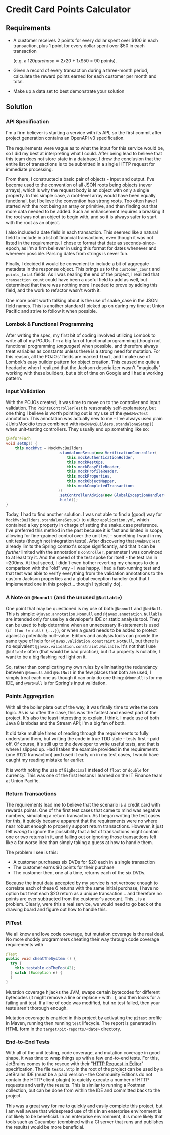 Credit Card Points Calculator
=============================

Requirements
------------

* A customer receives 2 points for every dollar spent over $100 in each transaction, plus 1 point for every dollar spent
  over $50 in each transaction

  (e.g. a $120 purchase = 2x$20 + 1x$50 = 90 points).

* Given a record of every transaction during a three-month period, calculate the reward points earned for each customer
  per month and total.

* Make up a data set to best demonstrate your solution

Solution
--------

### API Specification

I'm a firm believer is starting a service with its API, so the first commit after project generation contains an
OpenAPI v3 specification.

The requirements were vague as to what the input for this service would be, so I did my best at interpreting what I
could. After being lead to believe that this team does not store state in a database, I drew the conclusion that the
entire list of transactions is to be submitted in a single HTTP request for immediate processing.

From there, I constructed a basic pair of objects - input and output. I've become used to the convention of all JSON
roots being objects (never arrays), which is why the request body is an object with only a single property. In this
simple case, a root-level array would have been equally functional, but I believe the convention has strong roots. Too
often have I started with the root being an array or primitive, and then finding out that more data needed to be added.
Such an enhancement requires a breaking if the root was not an object to begin with, and so it is always safer to start
with the root as an object.

I also included a date field in each transaction. This seemed like a natural field to include in a list of financial
transactions, even though it was not listed in the requirements. I chose to format that date as seconds-since-epoch,
as I'm a firm believer in using this format for dates whenever and wherever possible. Parsing dates from strings is
never fun.

Finally, I decided it would be convenient to include a bit of aggregate metadata in the response object. This brings us
to the `customer_count` and `points_total` fields. As I was nearing the end of the project, I realized that
`transaction_count` could have been a useful field to add as well, but determined that there was nothing more I needed
to prove by adding this field, and the work to refactor wasn't worth it.

One more point worth talking about is the use of snake_case in the JSON field names. This is another standard I picked
up on during my time at Union Pacific and strive to follow it when possible.

### Lombok & Functional Programming

After writing the spec, my first bit of coding involved utilizing Lombok to write all of my POJOs. I'm a big fan of
functional programming (though not functional programming _languages_) when possible, and therefore always treat
variables as constants unless there is a strong need for mutation. For this reason, all the POJOs' fields are marked
`final`, and I make use of Lombok's easy builder pattern for object creation. This caused me quite a headache when I
realized that the Jackson deserializer wasn't "magically" working with these builders, but a bit of time on Google and
I had a working pattern.

### Input Validation

With the POJOs created, it was time to move on to the controller and input validation. The `PointsControllerTest` is
reasonably self-explanatory, but one thing I believe is worth pointing out is my use of the `@WebMvcTest` annotation.
This annotation was actually new to me - I've always used plain JUnit/Mockito tests combined with
`MockMvcBuilders.standaloneSetup()` when unit-testing controllers. They usually end up something like so:

```java
@BeforeEach
void setUp() {
    this.mockMvc = MockMvcBuilders
                       .standaloneSetup(new VerificationController(
                           this.mockAuthenticationHolder,
                           this.mockRestOps,
                           this.mockEasyFileReader,
                           this.mockProfileReader,
                           this.mockProperties,
                           this.mockObjectMapper,
                           this.mockCompletedTransactions
                       ))
                       .setControllerAdvice(new GlobalExceptionHandler(this.mockObjectMapper))
                       .build();
}
```

Today, I had to find another solution. I was not able to find a (good) way for `MockMvcBuilders.standaloneSetup()` to
utilize `application.yml`, which contained a key property in charge of setting the snake_case preference. I've preferred
this method in the past because it is fast and limited in scope, allowing for fine-grained control over the unit test -
something I want in my unit tests (though not integration tests). After discovering that `@WebMvcTest` already limits
the Spring context's scope significantly, and that it can be _further_ limited with the annotation's `controller`,
parameter I was convinced to at least try it. And the speed of the test spoke for itself - the test ran in ~200ms. At
that speed, I didn't even bother reverting my changes to do a comparison with the "old" way - I was happy. I had a
fast-running test and that test was able to verify everything from the validation annotations to the custom Jackson
properties and a global exception handler (not that I implemented one in this project... though I typically do).

### A Note on `@Nonnull` (and the unused `@Nullable`)

One point that may be questioned is my use of both `@Nonnull` and `@NotNull`. This is simple:
`@javax.annotation.Nonnull` and `@javax.annotation.Nullable` are intended only for use by a developer's IDE or static
analysis tool. They can be used to help determine when an unnecessary if-statement is used (`if (foo != null) {...}`),
or when a guard needs to be added to protect against a potentially null-value. Editors and analysis tools can provide
the same type of help for `@javax.validation.constraint.NotNull`, but there is no equivalent
`@javax.validation.constraint.Nullable`. It's not that I use `@Nullable` often (that would be bad practice), but if a
property _is_ nullable, I want to be a big flashing red light on it.

So, rather than complicating my own rules by eliminating the redundancy between `@Nonnull` and `@NotNull` in the
few places that both are used, I simply treat each one as though it can only do one thing: `@Nonnull` is for my IDE, and
`@NotNull` is for Spring's input validation.

### Points Aggregation

With all the boiler plate out of the way, it was finally time to write the core logic. As is so often the case, this
was the fastest and easiest part of the project. It's also the least interesting to explain, I think. I made use of
both Java 8 lambdas and the Stream API; I'm a big fan of both.

It did take multiple times of reading through the requirements to fully understand them, but writing the code in true
TDD style - tests first - paid off. Of course, it's still up to the developer to write useful tests, and that is where
I slipped up. Had I taken the example provided in the requirements (one $120 transaction) and used it early on in my
test cases, I would have caught my reading mistake far earlier.

It is worth noting the use of `BigDecimal` instead of `float` or `double` for currency. This was one of the first
lessons I learned on the IT Finance team at Union Pacific.

### Return Transactions

The requirements lead me to believe that the scenario is a credit card with rewards points. One of the first test cases
that came to mind was negative numbers, simulating a return transaction. As I began writing the test cases for this,
it quickly became apparent that the requirements were no where near robust enough to properly support return
transactions. However, it just felt _wrong_ to ignore the possibility that a list of transactions might contain
one or two returns in it, and failing out or ignoring those transactions felt like a far worse idea than simply taking a
guess at how to handle them.

The problem I see is this:

* A customer purchases six DVDs for $20 each in a single transaction
* The customer earns 90 points for their purchase
* The customer then, one at a time, returns each of the six DVDs.

Because the input data accepted by my service is not verbose enough to correlate each of these 6 returns with the same
initial purchase, I have no option but treat each $20 return as a unique transaction... and therefore no points are ever
subtracted from the customer's account. This... is a problem. Clearly, were this a real service, we would need to go
back ot the drawing board and figure out how to handle this.

### PITest

We all know and love code coverage, but mutation coverage is the real deal. No more shoddy programmers cheating their
way through code coverage requirements with

```java
@Test
public void cheatTheSystem () {
  try {
    this.testable.doTheFoo(42);
  } catch (Exception e) {
  }
}
```

Mutation coverage hijacks the JVM, swaps certain bytecodes for different bytecodes (it might remove a line or replace
`+` with `-`), and then looks for a failing unit test. If a line of code was modified, but no test failed, then your
tests aren't thorough enough.

Mutation coverage is enabled in this project by activating the `pitest` profile in Maven, running then running `test`
lifecycle. The report is generated in HTML form in the `target/pit-reports/<date>` directory.

### End-to-End Tests

With all of the unit testing, code coverage, and mutation coverage in good shape, it was time to wrap things up with
a few end-to-end tests. For this, JetBrains comes to the rescue with their "[HTTP Request in Editor][1]" specification.
The file `tests.http` in the root of the project can be used by a JetBrains IDE (must be a paid version - the Community
Editions do not contain the HTTP client plugin) to quickly execute a number of HTTP requests and verify the results.
This is similar to running a Postman collection, but can be done from within the IDE and committed back to the project.

This was a great way for me to quickly and easily complete this project, but I am well aware that widespread use of this
in an enterprise environment is not likely to be beneficial. In an enterprise environment, it is more likely that tools
such as Cucumber (combined with a CI server that runs and publishes the results) would be more beneficial.

[1]: https://github.com/JetBrains/http-request-in-editor-spec
